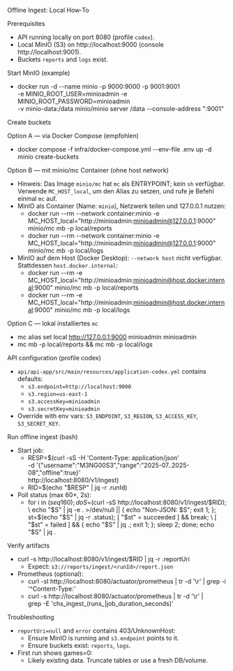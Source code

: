 Offline Ingest: Local How‑To

Prerequisites
- API running locally on port 8080 (profile `codex`).
- Local MinIO (S3) on http://localhost:9000 (console http://localhost:9001).
- Buckets `reports` and `logs` exist.

Start MinIO (example)
- docker run -d --name minio -p 9000:9000 -p 9001:9001 \
  -e MINIO_ROOT_USER=minioadmin -e MINIO_ROOT_PASSWORD=minioadmin \
  -v minio-data:/data minio/minio server /data --console-address ":9001"

Create buckets

Option A — via Docker Compose (empfohlen)
- docker compose -f infra/docker-compose.yml --env-file .env up -d minio create-buckets

Option B — mit minio/mc Container (ohne host network)
- Hinweis: Das Image `minio/mc` hat `mc` als ENTRYPOINT; kein `sh` verfügbar. Verwende `MC_HOST_local`, um den Alias zu setzen, und rufe je Befehl einmal `mc` auf.
- MinIO als Container (Name: `minio`), Netzwerk teilen und 127.0.0.1 nutzen:
  - docker run --rm --network container:minio -e MC_HOST_local="http://minioadmin:minioadmin@127.0.0.1:9000" minio/mc mb -p local/reports
  - docker run --rm --network container:minio -e MC_HOST_local="http://minioadmin:minioadmin@127.0.0.1:9000" minio/mc mb -p local/logs
- MinIO auf dem Host (Docker Desktop): `--network host` nicht verfügbar. Stattdessen `host.docker.internal`:
  - docker run --rm -e MC_HOST_local="http://minioadmin:minioadmin@host.docker.internal:9000" minio/mc mb -p local/reports
  - docker run --rm -e MC_HOST_local="http://minioadmin:minioadmin@host.docker.internal:9000" minio/mc mb -p local/logs

Option C — lokal installiertes `mc`
- mc alias set local http://127.0.0.1:9000 minioadmin minioadmin
- mc mb -p local/reports && mc mb -p local/logs

API configuration (profile codex)
- `api/api-app/src/main/resources/application-codex.yml` contains defaults:
  - `s3.endpoint=http://localhost:9000`
  - `s3.region=us-east-1`
  - `s3.accessKey=minioadmin`
  - `s3.secretKey=minioadmin`
- Override with env vars: `S3_ENDPOINT`, `S3_REGION`, `S3_ACCESS_KEY`, `S3_SECRET_KEY`.

Run offline ingest (bash)
- Start job:
  - RESP=$(curl -sS -H 'Content-Type: application/json' \
     -d '{"username":"M3NG00S3","range":"2025-07..2025-08","offline":true}' \
     http://localhost:8080/v1/ingest)
  - RID=$(echo "$RESP" | jq -r .runId)
- Poll status (max 60×, 2s):
  - for i in $(seq 1 60); do S=$(curl -sS http://localhost:8080/v1/ingest/$RID); \
     echo "$S" | jq -e . >/dev/null || { echo "Non‑JSON: $S"; exit 1; }; \
     st=$(echo "$S" | jq -r .status); [ "$st" = succeeded ] && break; \
     [ "$st" = failed ] && { echo "$S" | jq .; exit 1; }; sleep 2; done; echo "$S" | jq .

Verify artifacts
- curl -s http://localhost:8080/v1/ingest/$RID | jq -r .reportUri
  - Expect: `s3://reports/ingest/<runId>/report.json`
- Prometheus (optional):
  - curl -sI http://localhost:8080/actuator/prometheus | tr -d '\r' | grep -i '^Content-Type:'
  - curl -s http://localhost:8080/actuator/prometheus | tr -d '\r' | \
    grep -E 'chs_ingest_(runs_|job_duration_seconds)'

Troubleshooting
- `reportUri=null` and `error` contains 403/UnknownHost:
  - Ensure MinIO is running and `s3.endpoint` points to it.
  - Ensure buckets exist: `reports`, `logs`.
- First run shows games=0:
  - Likely existing data. Truncate tables or use a fresh DB/volume.
